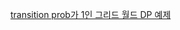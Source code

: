 [transition prob가 1인 그리드 월드 DP 예제](https://github.com/rlcode/reinforcement-learning-kr/tree/master/1-grid-world)
